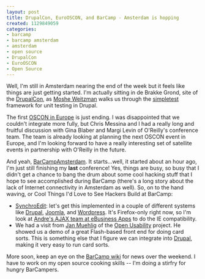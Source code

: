 ```yaml
--- 
layout: post
title: DrupalCon, EuroOSCON, and BarCamp - Amsterdam is hopping
created: 1129849059
categories: 
- barcamp
- barcamp amsterdam
- amsterdam
- open source
- DrupalCon
- EuroOSCON
- Open Source
---
```

<p>Well, I'm still in Amsterdam nearing the end of the week but it feels like things are just getting started. I'm actually sitting in de Brakke Grond, site of the <a href="http://drupal.org/conference-amsterdam-2005">DrupalCon</a>, as <a href="http://www.tejasa.com/">Moshe Weitzman</a> walks us through the <a href="http://drupal.org/simpletest">simpletest</a> framework for unit testing in Drupal.</p>  <p>The first <a href="http://conferences.oreillynet.com/eurooscon/">OSCON in Europe</a> is just ending. I was disappointed that we couldn't integrate more fully, but Chris Messina and I had a really long and fruitful discussion with Gina Blaber and Margi Levin of O'Reilly's conference team. The team is already looking at planning the next OSCON event in Europe, and I'm looking forward to have a really interesting set of satellite events in partnership with O'Reilly in the future.</p>  <p>And yeah, <a href="http://www.barcamp.org/index.cgi?BarCampAmsterdam">BarCampAmsterdam</a>. It starts...well, it started about an hour ago, I'm just still finishing my <strong>last</strong> conference! Yes, things are busy, so busy that I didn't get a chance to bang the drum about some cool hacking stuff that I hope to see accomplished during BarCamp (there's a long story about the lack of Internet connectivity in Amsterdam as well). So, on to the hand waving, or Cool Things I'd Love to See Hackers Build at BarCamp:</p>  <ul> <li><a href="http://synchroedit.com">SynchroEdit</a>: let's get this implemented in a couple of different systems like <a href="http://drupal.org">Drupal</a>, <a href="http://joomla.org">Joomla</a>, and <a href="http://wordpress.org">Wordpress</a>. It's Firefox-only right now, so I'm look at <a href="http://blogs.ebusiness-apps.com/andre/">Andre's AJAX team at eBusiness Apps</a> to do the IE compatibility.</li> <li>We had a visit from <a href="http://www.flossusability.org/wiki.pl?JanMuehlig">Jan Muehlig</a> of the <a href="http://www.openusability.org/">Open Usability</a> project. He showed us a demo of a great Flash-based front end for doing card sorts. This is something else that I figure we can integrate into <a href="http://drupal.org">Drupal</a>, making it very easy to run card sorts.</li> </ul>  <p>More soon, keep an eye on the <a href="http://barcamp.org">BarCamp wiki</a> for news over the weekend. I have to work on my open source cooking skills -- I'm doing a stirfry for hungry BarCampers.</p>
